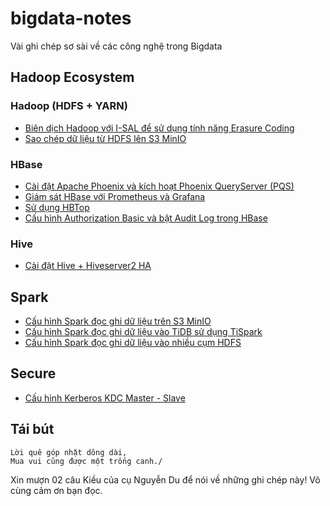 # bigdata-notes
Vài ghi chép sơ sài về các công nghệ trong Bigdata

## Hadoop Ecosystem

### Hadoop (HDFS + YARN)

- [Biên dịch Hadoop với I-SAL để sử dụng tính năng Erasure Coding](/docs/hadoop/hadoop-with-isal.md)
- [Sao chép dữ liệu từ HDFS lên S3 MinIO](/docs/hadoop/distcp-to-s3-minio.md)

### HBase

- [Cài đặt Apache Phoenix và kích hoạt Phoenix QueryServer (PQS)](docs/hbase/install-phoenix-pqs.md)
- [Giám sát HBase với Prometheus và Grafana](docs/hbase/hbase-prometheus.md)
- [Sử dụng HBTop](docs/hbase/hbtop-introduction.md)
- [Cấu hình Authorization Basic và bật Audit Log trong HBase](docs/hbase/authorization-basic-hbase.md)

### Hive

- [Cài đặt Hive + Hiveserver2 HA](docs/hive/install-hive-HA-with-ZooKeeper.md)

## Spark

- [Cấu hình Spark đọc ghi dữ liệu trên S3 MinIO](docs/spark/spark-with-s3-minio.md)
- [Cấu hình Spark đọc ghi dữ liệu vào TiDB sử dụng TiSpark](docs/spark/spark-with-tidb.md)
- [Cấu hình Spark đọc ghi dữ liệu vào nhiều cụm HDFS](docs/spark/spark-read-multiple-hdfs-cluster.md)

## Secure

- [Cấu hình Kerberos KDC Master - Slave](https://github.com/hoangdh/kerberos-guide)


## Tái bút
```
Lời quê góp nhặt dông dài,
Mua vui cũng được một trống canh./
```

Xin mượn 02 câu Kiều của cụ Nguyễn Du để nói về những ghi chép này! Vô cùng cảm ơn bạn đọc.
